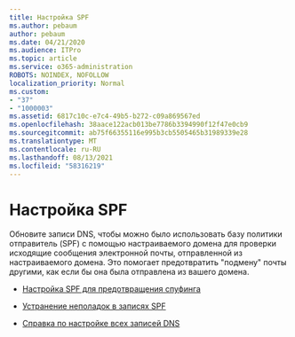 ```yaml
---
title: Настройка SPF
ms.author: pebaum
author: pebaum
ms.date: 04/21/2020
ms.audience: ITPro
ms.topic: article
ms.service: o365-administration
ROBOTS: NOINDEX, NOFOLLOW
localization_priority: Normal
ms.custom:
- "37"
- "1000003"
ms.assetid: 6817c10c-e7c4-49b5-b272-c09a869567ed
ms.openlocfilehash: 38aace122acb013be7786b3394990f12f47e0cb9
ms.sourcegitcommit: ab75f66355116e995b3cb5505465b31989339e28
ms.translationtype: MT
ms.contentlocale: ru-RU
ms.lasthandoff: 08/13/2021
ms.locfileid: "58316219"
---
```

# <a name="set-up-spf"></a>Настройка SPF

Обновите записи DNS, чтобы можно было использовать базу политики отправитель (SPF) с помощью настраиваемого домена для проверки исходящие сообщения электронной почты, отправленной из настраиваемого домена. Это помогает предотвратить "подмену" почты другими, как если бы она была отправлена из вашего домена.
  
- [Настройка SPF для предотвращения спуфинга](https://docs.microsoft.com/microsoft-365/security/office-365-security/set-up-spf-in-office-365-to-help-prevent-spoofing)

- [Устранение неполадок в записях SPF](https://docs.microsoft.com/microsoft-365/security/office-365-security/how-office-365-uses-spf-to-prevent-spoofing#SPFTroubleshoot)

- [Справка по настройке всех записей DNS](https://docs.microsoft.com/microsoft-365/admin/get-help-with-domains/create-dns-records-at-any-dns-hosting-provider)
